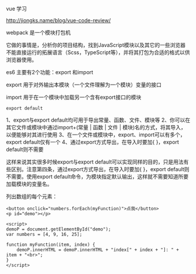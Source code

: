 vue 学习

http://jiongks.name/blog/vue-code-review/

webpack 是一个模块打包机

它做的事情是，分析你的项目结构，找到JavaScript模块以及其它的一些浏览器不能直接运行的拓展语言（Scss，TypeScript等），并将其打包为合适的格式以供浏览器使用。

es6 主要有2个功能：export 和import

export 用于对外输出本模块（一个文件理解为一个模块）变量的接口

import 用于在一个模块中加载另一个含有export接口的模块

```
export default
```

1、export与export default均可用于导出常量、函数、文件、模块等
2、你可以在其它文件或模块中通过import+(常量 | 函数 | 文件 | 模块)名的方式，将其导入，以便能够对其进行使用
3、在一个文件或模块中，export、import可以有多个，export default仅有一个
4、通过export方式导出，在导入时要加{ }，export default则不需要



这样来说其实很多时候export与export default可以实现同样的目的，只是用法有些区别。注意第四条，通过export方式导出，在导入时要加{ }，export default则不需要。使用export default命令，为模块指定默认输出，这样就不需要知道所要加载模块的变量名。



列出数组的每个元素：

```
<button onclick="numbers.forEach(myFunction)">点我</button>
<p id="demo"></p>
 
<script>
demoP = document.getElementById("demo");
var numbers = [4, 9, 16, 25];
 
function myFunction(item, index) {
    demoP.innerHTML = demoP.innerHTML + "index[" + index + "]: " + item + "<br>"; 
}
</script>
```



